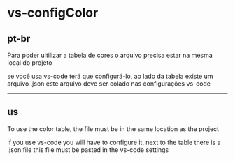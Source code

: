 # vs-configColor
pt-br
-----
Para poder ultilizar a tabela de cores o arquivo precisa estar na mesma local do projeto

se você usa vs-code terá que configurá-lo, ao lado da tabela existe um arquivo .json
este arquivo deve ser colado nas configurações vs-code

------------------------------------------------------------------------------
us
----
To use the color table, the file must be in the same location as the project

if you use vs-code you will have to configure it, next to the table there is a .json file
this file must be pasted in the vs-code settings
